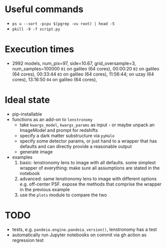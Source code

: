 # Useful commands

* `ps u --sort -pcpu $(pgrep -vu root) | head -5`
* `pkill -9 -f script.py`

# Execution times

* 2992 models, num_pix=97, side=10.67, grid_oversample=3, num_samples=100000
  `01` on galileo (64 cores), 00:00:20
  `02` on galileo (64 cores), 00:33:44
  `03` on galileo (64 cores), 11:56:44; on uzay (64 cores), 13:16:50
  `04` on galileo (64 cores),

# Ideal state

* pip-installable
* functions as an add-on to `lenstronomy`
    * take `kwargs_model`, `kwargs_params` as input - or maybe unpack an ImageModel and prompt for redshifts
    * specify a dark matter substructure via `pyHalo`
    * specify some detector params, or just hand to a wrapper that has defaults and can directly provide a reasonable
      output
    * generate image
* examples
    1. basic: lenstronomy lens to image with all defaults. some simplest wrapper of everything: make sure all
       assumptions are stated in the notebook
    2. advanced: same lenstronomy lens to image with different options e.g. off-center PSF. expose the methods that
       comprise the wrapper in the previous example
    3. use the `plots` module to compare the two

# TODO

* tests, e.g. `pandeia.engine.pandeia_version()`, lenstronomy has a test
* automatically run Jupyter notebooks on commit via gh action as regression test